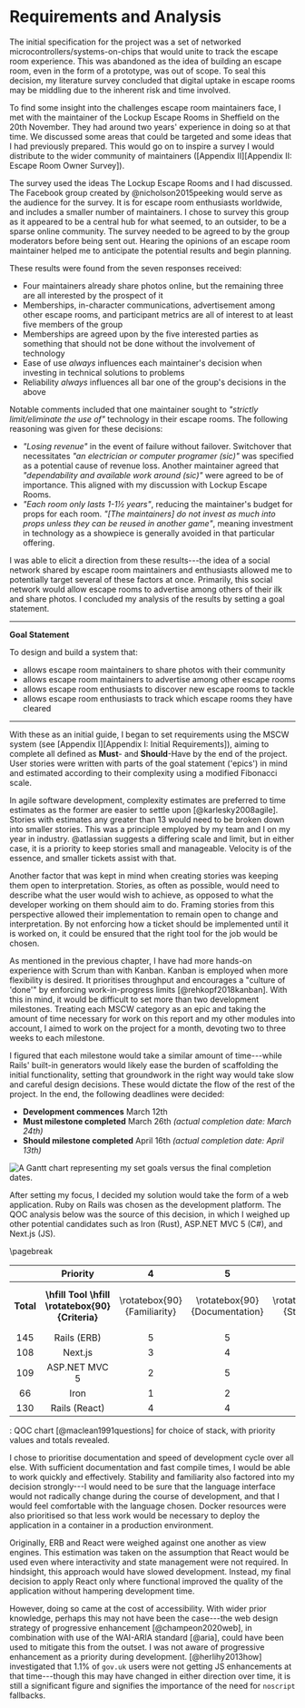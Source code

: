 # Requirements and Analysis

<!--
Detail the aims and objectives of your project and analyse individual parts in
detail. The analysis may cover more than is finally implemented. As a result of
the analysis, you should state what will be covered by the project and what will
not be done and why. Due consideration should also be given to how you will
evaluate your work. Evaluation is one of the most important aspects of any piece
of work and it should be thought about in the early stages. Consider tests or
experiments that can be conducted to establish the success of the work.

This should state, in a more detailed way, the objectives of the project by
requirement and the analysis should break the problem down into manageable
steps. There may be more than one suitable approach; the analysis may cover more
of the area than is finally implemented. Testing and evaluation should be given
due consideration. It is important that you state how you will evaluate your
work. For a design project it is appropriate to consider testing at the same
time as specification.
-->

The initial specification for the project was a set of networked
microcontrollers/systems-on-chips that would unite to track the escape room
experience. This was abandoned as the idea of building an escape room, even in
the form of a prototype, was out of scope. To seal this decision, my literature
survey concluded that digital uptake in escape rooms may be middling due to the
inherent risk and time involved.

To find some insight into the challenges escape room maintainers face, I met
with the maintainer of the Lockup Escape Rooms in Sheffield on the 20th
November. They had around two years' experience in doing so at that time. We
discussed some areas that could be targeted and some ideas that I had previously
prepared. This would go on to inspire a survey I would distribute to the wider
community of maintainers ([Appendix II][Appendix II: Escape Room Owner Survey]).

The survey used the ideas The Lockup Escape Rooms and I had discussed. The
Facebook group created by @nicholson2015peeking would serve as the audience for
the survey. It is for escape room enthusiasts worldwide, and includes a smaller
number of maintainers. I chose to survey this group as it appeared to be a
central hub for what seemed, to an outsider, to be a sparse online community.
The survey needed to be agreed to by the group moderators before being sent out.
Hearing the opinions of an escape room maintainer helped me to anticipate the
potential results and begin planning. 

These results were found from the seven responses received:

- Four maintainers already share photos online, but the remaining three
  are all interested by the prospect of it
- Memberships, in-character communications, advertisement among other escape
  rooms, and participant metrics are all of interest to at least five members of
  the group
- Memberships are agreed upon by the five interested parties as something that
  should not be done without the involvement of technology
- Ease of use *always* influences each maintainer's decision when investing in
  technical solutions to problems
- Reliability *always* influences all bar one of the group's decisions in the
  above

Notable comments included that one maintainer sought to *"strictly
limit/eliminate the use of"* technology in their escape rooms. The following
reasoning was given for these decisions:

- *"Losing revenue"* in the event of failure without failover.  Switchover that
  necessitates *"an electrician or computer programer (sic)"* was specified as a
  potential cause of revenue loss. Another maintainer agreed that
  *"dependability and available work around (sic)"* were agreed to be of
  importance. This aligned with my discussion with Lockup Escape Rooms.
- *"Each room only lasts 1-1½ years"*, reducing the maintainer's budget for
  props for each room. *"[The maintainers] do not invest as much into props
  unless they can be reused in another game"*, meaning investment in technology
  as a showpiece is generally avoided in that particular offering.

I was able to elicit a direction from these results---the idea of a social
network shared by escape room maintainers and enthusiasts allowed me to
potentially target several of these factors at once. Primarily, this social
network would allow escape rooms to advertise among others of their ilk and
share photos. I concluded my analysis of the results by setting a goal
statement.

---

**Goal Statement**

To design and build a system that:

- allows escape room maintainers to share photos with their community
- allows escape room maintainers to advertise among other escape rooms
- allows escape room enthusiasts to discover new escape rooms to tackle
- allows escape room enthusiasts to track which escape rooms they have cleared

---

With these as an initial guide, I began to set requirements using the MSCW
system (see [Appendix I][Appendix I: Initial Requirements]), aiming to complete
all defined as **Must**- and **Should**-Have by the end of the project. User
stories were written with parts of the goal statement ('epics') in mind and
estimated according to their complexity using a modified Fibonacci scale.

In agile software development, complexity estimates are preferred to time
estimates as the former are easier to settle upon [@karlesky2008agile]. Stories
with estimates any greater than 13 would need to be broken down into smaller
stories. This was a principle employed by my team and I on my year in industry.
@atlassian suggests a differing scale and limit, but in either case, it is a
priority to keep stories small and manageable. Velocity is of the essence, and
smaller tickets assist with that.

Another factor that was kept in mind when creating stories was keeping them open
to interpretation. Stories, as often as possible, would need to describe what
the user would wish to achieve, as opposed to what the developer working on them
should aim to do. Framing stories from this perspective allowed their
implementation to remain open to change and interpretation. By not enforcing
how a ticket should be implemented until it is worked on, it could be ensured
that the right tool for the job would be chosen.

As mentioned in the previous chapter, I have had more hands-on experience with
Scrum than with Kanban. Kanban is employed when more flexibility is desired. It
prioritises throughput and encourages a "culture of 'done'" by enforcing
work-in-progress limits [@rehkopf2018kanban]. With this in mind, it would be
difficult to set more than two development milestones. Treating each MSCW
category as an epic and taking the amount of time necessary for work on this
report and my other modules into account, I aimed to work on the project for a
month, devoting two to three weeks to each milestone.

I figured that each milestone would take a similar amount of time---while Rails'
built-in generators would likely ease the burden of scaffolding the initial
functionality, setting that groundwork in the right way would take slow and
careful design decisions. These would dictate the flow of the rest of the
project. In the end, the following deadlines were decided:

- **Development commences** March 12th
- **Must milestone completed** March 26th *(actual completion date: March 24th)*
- **Should milestone completed** April 16th *(actual completion date: April
  13th)*

![A Gantt chart representing my set goals versus the final completion
dates.](gantt-chart.svg)

After setting my focus, I decided my solution would take the form of a web
application. Ruby on Rails was chosen as the development platform. The QOC
analysis below was the source of this decision, in which I weighed up other
potential candidates such as Iron (Rust), ASP.NET MVC 5 (C#), and Next.js (JS).

\pagebreak

|  | **Priority** | 4 | 5 | 4 | 2 | 4 | 3 | 3 | 5 |
|:-----:|:----------------:|:-----------:|:-------------:|:---------:|:-------------:|:--------------------------:|:----------------------------:|:---------:|:-----------------:|
| **Total** | **\hfill Tool \hfill \rotatebox{90}{Criteria}** | \rotatebox{90}{Familiarity} | \rotatebox{90}{Documentation} | \rotatebox{90}{Stability} | \rotatebox{90}{Linux support} | \rotatebox{90}{Docker resources} | \rotatebox{90}{Developer tools (generators)} | \rotatebox{90}{Community} | \rotatebox{90}{Development cycle} |
| 145 | Rails (ERB) | 5 | 5 | 5 | 5 | 5 | 5 | 5 | 4 |
| 108 | Next.js | 3 | 4 | 3 | 5 | 5 | 1 | 2 | 5 |
| 109 | ASP.NET MVC 5 | 2 | 5 | 5 | 1 | 5 | 5 | 3 | 2 |
| 66 | Iron | 1 | 2 | 1 | 5 | 3 | 1 | 1 | 4 |
| 130 | Rails (React) | 4 | 4 | 5 | 5 | 5 | 3 | 5 | 4 |

: QOC chart [@maclean1991questions] for choice of stack, with priority
values and totals revealed.

I chose to prioritise documentation and speed of development cycle over all
else. With sufficient documentation and fast compile times, I would be able to
work quickly and effectively. Stability and familiarity also factored into my
decision strongly---I would need to be sure that the language interface would
not radically change during the course of development, and that I would feel
comfortable with the language chosen. Docker resources were also prioritised so
that less work would be necessary to deploy the application in a container in a
production environment.

Originally, ERB and React were weighed against one another as view engines. This
estimation was taken on the assumption that React would be used even where
interactivity and state management were not required. In hindsight, this
approach would have slowed development. Instead, my final decision to apply
React only where functional improved the quality of the application without
hampering development time.

However, doing so came at the cost of accessibility. With wider prior knowledge,
perhaps this may not have been the case---the web design strategy of progressive
enhancement [@champeon2020web], in combination with use of the WAI-ARIA standard
[@aria], could have been used to mitigate this from the outset. I was not aware
of progressive enhancement as a priority during development. [@herlihy2013how]
investigated that 1.1% of `gov.uk` users were not getting JS enhancements at
that time---though this may have changed in either direction over time, it is
still a significant figure and signifies the importance of the need for
`noscript` fallbacks.
